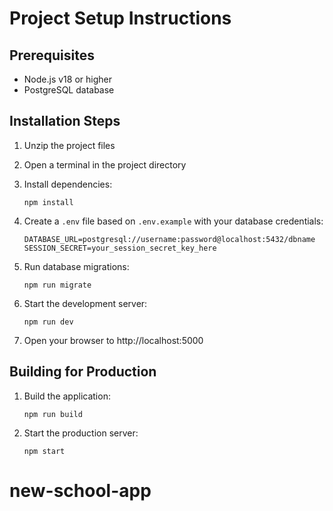 # Project Setup Instructions

## Prerequisites
- Node.js v18 or higher
- PostgreSQL database

## Installation Steps

1. Unzip the project files
2. Open a terminal in the project directory
3. Install dependencies:
   ```
   npm install
   ```

4. Create a `.env` file based on `.env.example` with your database credentials:
   ```
   DATABASE_URL=postgresql://username:password@localhost:5432/dbname
   SESSION_SECRET=your_session_secret_key_here
   ```

5. Run database migrations:
   ```
   npm run migrate
   ```

6. Start the development server:
   ```
   npm run dev
   ```

7. Open your browser to http://localhost:5000

## Building for Production

1. Build the application:
   ```
   npm run build
   ```

2. Start the production server:
   ```
   npm start
   ```
# new-school-app

